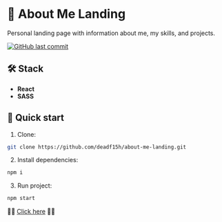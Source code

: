 # 🌟 About Me Landing

Personal landing page with information about me, my skills, and projects.

[![GitHub last commit](https://img.shields.io/github/last-commit/deadf15h/about-me-landing?style=flat-square)](https://github.com/deadf15h/about-me-landing/commits/main)

## 🛠 Stack

- **React**
- **SASS**

## 🚀 Quick start

1. Clone:

```bash
git clone https://github.com/deadf15h/about-me-landing.git
```

2. Install dependencies:

```bash
npm i
```

3. Run project:

```bash
npm start
```

👨‍💻 [Click here](https://about-me-landing.vercel.app/) 👨‍💻
